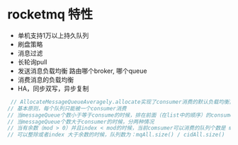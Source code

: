 # rocketmq 特性

* 单机支持1万以上持久队列
* 刷盘策略
* 消息过滤
* 长轮询pull
* 发送消息负载均衡  路由哪个broker, 哪个queue
* 消费消息的负载均衡
* HA，同步双写，异步复制

```java
 // AllocateMessageQueueAveragely.allocate实现了consumer消费的默认负载均衡算法
// 基本原则，每个队列只能被一个consumer消费
// 当messageQueue个数小于等于consume的时候，排在前面（在list中的顺序）的consumer消费一个queue，index大于messageQueue之后的consumer消费不到queue，也就是为0
// 当messageQueue个数大于consumer的时候，分两种情况
// 当有余数（mod > 0）并且index < mod的时候，当前comsumer可以消费的队列个数是 mqAll.size() / cidAll.size() + 1
// 可以整除或者index 大于余数的时候，队列数为：mqAll.size() / cidAll.size()
```